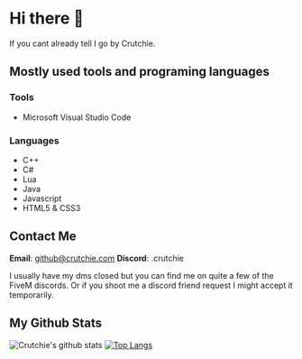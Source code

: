 # Hi there 👋

If you cant already tell I go by Crutchie.

## Mostly used tools and programing languages

### Tools
* Microsoft Visual Studio Code

### Languages
* C++
* C#
* Lua
* Java
* Javascript
* HTML5 & CSS3

## Contact Me
**Email**: github@crutchie.com
**Discord**: .crutchie

I usually have my dms closed but you can find me on quite a few of the FiveM discords. Or if you shoot me a discord friend request I might accept it temporarily.

## My Github Stats
![Crutchie's github stats](https://github-readme-stats.vercel.app/api?username=iTzCrutchie&show_icons=true&theme=dark)
[![Top Langs](https://github-readme-stats.vercel.app/api/top-langs/?username=iTzCrutchie&layout=compact&theme=dark)](https://github.com/anuraghazra/github-readme-stats)

<!--
**iTzCrutchie/iTzCrutchie** is a ✨ _special_ ✨ repository because its `README.md` (this file) appears on your GitHub profile.

Here are some ideas to get you started:

- 🔭 I’m currently working on ...
- 🌱 I’m currently learning ...
- 👯 I’m looking to collaborate on ...
- 🤔 I’m looking for help with ...
- 💬 Ask me about ...
- 📫 How to reach me: ...
- 😄 Pronouns: ...
- ⚡ Fun fact: ...
-->
